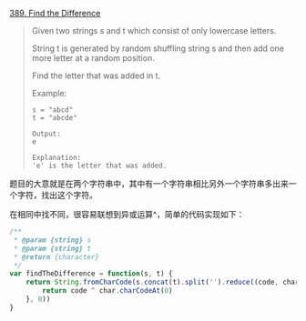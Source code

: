 [389. Find the Difference](https://leetcode.com/problems/find-the-difference/)

>Given two strings s and t which consist of only lowercase letters.
>
>String t is generated by random shuffling string s and then add one more letter at a random position.
>
>Find the letter that was added in t.
>
>Example:
>
>```Input:
>s = "abcd"
>t = "abcde"
>
>Output:
>e
>
>Explanation:
>'e' is the letter that was added.
>```

题目的大意就是在两个字符串中，其中有一个字符串相比另外一个字符串多出来一个字符，找出这个字符。

在相同中找不同，很容易联想到异或运算^，简单的代码实现如下：
```js
/**
 * @param {string} s
 * @param {string} t
 * @return {character}
 */
var findTheDifference = function(s, t) {
    return String.fromCharCode(s.concat(t).split('').reduce((code, char) => {
        return code ^ char.charCodeAt(0)
    }, 0))
}
```